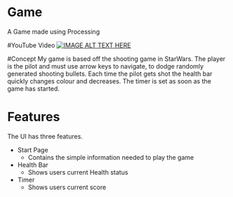 # Game
A Game made using Processing 

#YouTube Video
[![IMAGE ALT TEXT HERE](https://img.youtube.com/vi/gAreBmFYWQQ/0.jpg)](https://www.youtube.com/watch?v=gAreBmFYWQQ)

#Concept
My game is based off the shooting game in StarWars. The player is the pilot and must use arrow keys to navigate, to dodge randomly generated shooting bullets. Each time the pilot gets shot the health bar quickly changes colour and decreases. The timer is set as soon as the game has started.

# Features
The UI has three features.

* Start Page
  * Contains the simple information needed to play the game 
* Health Bar
  * Shows users current Health status
* Timer
  * Shows users current score
